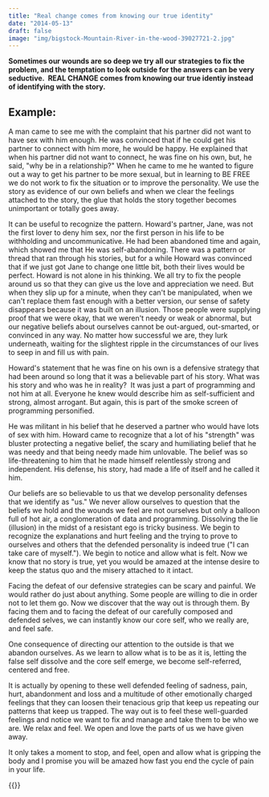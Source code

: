 ```yaml
---
title: "Real change comes from knowing our true identity"
date: "2014-05-13"
draft: false
image: "img/bigstock-Mountain-River-in-the-wood-39027721-2.jpg"
---
```


**Sometimes our wounds are so deep we try all our strategies to fix the problem,
and the temptation to look outside for the answers can be very seductive.  REAL
CHANGE comes from knowing our true identiy instead of identifying with the
story.**

## **Example:**

A man came to see me with the complaint that his partner did not want to have
sex with him enough. He was convinced that if he could get his partner to
connect with him more, he would be happy. He explained that when his partner did
not want to connect, he was fine on his own, but, he said, "why be in a
relationship?" When he came to me he wanted to figure out a way to get his
partner to be more sexual, but in learning to BE FREE we do not work to fix the
situation or to improve the personality. We use the story as evidence of our own
beliefs and when we clear the feelings attached to the story, the glue that
holds the story together becomes unimportant or totally goes away.

It can be useful to recognize the pattern. Howard's partner, Jane, was not the
first lover to deny him sex, nor the first person in his life to be withholding
and uncommunicative. He had been abandoned time and again, which showed me that
He was self-abandoning. There was a pattern or thread that ran through his
stories, but for a while Howard was convinced that if we just got Jane to change
one little bit, both their lives would be perfect. Howard is not alone in his
thinking. We all try to fix the people around us so that they can give us the
love and appreciation we need. But when they slip up for a minute, when they
can't be manipulated, when we can't replace them fast enough with a better
version, our sense of safety disappears because it was built on an illusion.
Those people were supplying proof that we were okay, that we weren't needy or
weak or abnormal, but our negative beliefs about ourselves cannot be out-argued,
out-smarted, or convinced in any way. No matter how successful we are, they lurk
underneath, waiting for the slightest ripple in the circumstances of our lives
to seep in and fill us with pain.

Howard's statement that he was fine on his own is a defensive strategy that had
been around so long that it was a believable part of his story. What was his
story and who was he in reality?  It was just a part of programming and not him
at all. Everyone he knew would describe him as self-sufficient and strong,
almost arrogant. But again, this is part of the smoke screen of programming
personified.

He was militant in his belief that he deserved a partner who would have lots of
sex with him. Howard came to recognize that a lot of his "strength" was bluster
protecting a negative belief, the scary and humiliating belief that he was needy
and that being needy made him unlovable. The belief was so life-threatening to
him that he made himself relentlessly strong and independent. His defense, his
story, had made a life of itself and he called it him.

Our beliefs are so believable to us that we develop personality defenses that we
identify as "us." We never allow ourselves to question that the beliefs we hold
and the wounds we feel are not ourselves but only a balloon full of hot air, a
conglomeration of data and programming. Dissolving the lie (illusion) in the
midst of a resistant ego is tricky business. We begin to recognize the
explanations and hurt feeling and the trying to prove to ourselves and others
that the defended personality is indeed true ("I can take care of myself."). We
begin to notice and allow what is felt. Now we know that no story is true, yet
you would be amazed at the intense desire to keep the status quo and the misery
attached to it intact.

Facing the defeat of our defensive strategies can be scary and painful. We would
rather do just about anything. Some people are willing to die in order not to
let them go. Now we discover that the way out is through them. By facing them
and to facing the defeat of our carefully composed and defended selves, we can
instantly know our core self, who we really are, and feel safe.

One consequence of directing our attention to the outside is that we abandon
ourselves. As we learn to allow what is to be as it is, letting the false self
dissolve and the core self emerge, we become self-referred, centered and free.

It is actually by opening to these well defended feeling of sadness, pain, hurt,
abandonment and loss and a multitude of other emotionally charged feelings that
they can loosen their tenacious grip that keep us repeating our patterns that
keep us trapped. The way out is to feel these well-guarded feelings and notice
we want to fix and manage and take them to be who we are. We relax and feel. We
open and love the parts of us we have given away.

It only takes a moment to stop, and feel, open and allow what is gripping the
body and I promise you will be amazed how fast you end the cycle of pain in your
life.

{{<contactform>}}
